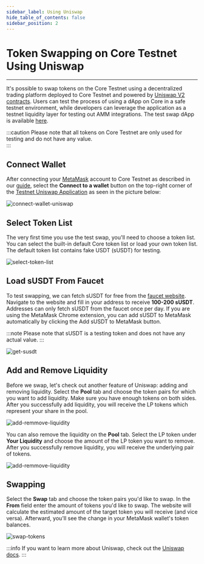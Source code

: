 ```yaml
---
sidebar_label: Using Uniswap
hide_table_of_contents: false
sidebar_position: 2
---
```


# Token Swapping on Core Testnet Using Uniswap
---

It's possible to swap tokens on the Core Testnet using a decentralized trading platform deployed to Core Testnet and powered by [Uniswap V2 contracts](https://github.com/Uniswap/v2-core/tree/master/contracts). Users can test the process of using a dApp on Core in a safe testnet environment, while developers can leverage the application as a testnet liquidity layer for testing out AMM integrations. The test swap dApp is available [here](https://swap.test.btcs.network/#/swap).

:::caution
Please note that all tokens on Core Testnet are only used for testing and do not have any value.  
:::

## Connect Wallet

After connecting your [MetaMask](https://metamask.io/) account to Core Testnet as described in our [guide](./core-testnet-wallet-config.md), select the **Connect to a wallet** button on the top-right corner of the [Testnet Uniswap Application](https://swap.test.btcs.network/#/swap) as seen in the picture below:

![connect-wallet-uniswap](../../static/img/uniswap/swap-token-1.png)

## Select Token List

The very first time you use the test swap, you'll need to choose a token list. You can select the built-in default Core token list or load your own token list. The default token list contains fake USDT (sUSDT) for testing.

![select-token-list](../../static/img/uniswap/swap-token-2.png)

## Load sUSDT From Faucet

To test swapping, we can fetch sUSDT for free from the [faucet website](https://scan.test.btcs.network/faucet). Navigate to the website and fill in your address to receive **100-200 sUSDT**. Addresses can only fetch sUSDT from the faucet once per day. If you are using the MetaMask Chrome extension, you can add sUSDT to MetaMask automatically by clicking the Add sUSDT to MetaMask button.

:::note
Please note that sUSDT is a testing token and does not have any actual value.
:::

![get-susdt](../../static/img/uniswap/swap-token-3.png)

## Add and Remove Liquidity

Before we swap, let's check out another feature of Uniswap: adding and removing liquidity. Select the **Pool** tab and choose the token pairs for which you want to add liquidity. Make sure you have enough tokens on both sides. After you successfully add liquidity, you will receive the LP tokens which represent your share in the pool.

![add-remmove-liquidity](../../static/img/uniswap/swap-token-4.png)

You can also remove the liquidity on the **Pool** tab. Select the LP token under **Your Liquidity** and choose the amount of the LP token you want to remove. After you successfully remove liquidity, you will receive the underlying pair of tokens.

![add-remmove-liquidity](../../static/img/uniswap/swap-token-5.png)

## Swapping

Select the **Swap** tab and choose the token pairs you'd like to swap. In the **From** field enter the amount of tokens you'd like to swap. The website will calculate the estimated amount of the target token you will receive (and vice versa). Afterward, you'll see the change in your MetaMask wallet's token balances.

![swap-tokens](../../static/img/uniswap/swap-token-6.png)

:::info
If you want to learn more about Uniswap, check out the [Uniswap docs](https://docs.uniswap.org/protocol/V2/introduction).
:::